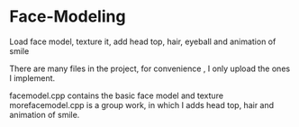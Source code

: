 Face-Modeling
=============

Load face model, texture it, add head top, hair, eyeball and animation of smile


There are many files in the project, for convenience , I only upload the ones I implement.

facemodel.cpp contains the basic face model and texture
morefacemodel.cpp is a group work, in which I adds head top, hair and animation of smile.

